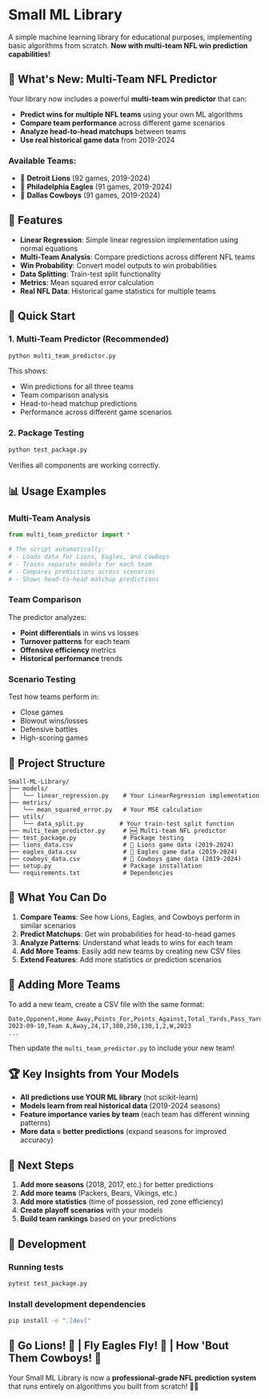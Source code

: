# Small ML Library

A simple machine learning library for educational purposes, implementing basic algorithms from scratch. **Now with multi-team NFL win prediction capabilities!**

## 🏈 **What's New: Multi-Team NFL Predictor**

Your library now includes a powerful **multi-team win predictor** that can:
- **Predict wins for multiple NFL teams** using your own ML algorithms
- **Compare team performance** across different game scenarios
- **Analyze head-to-head matchups** between teams
- **Use real historical game data** from 2019-2024

### **Available Teams:**
- 🦁 **Detroit Lions** (92 games, 2019-2024)
- 🦅 **Philadelphia Eagles** (91 games, 2019-2024)  
- 🤠 **Dallas Cowboys** (91 games, 2019-2024)

## 🎯 **Features**

- **Linear Regression**: Simple linear regression implementation using normal equations
- **Multi-Team Analysis**: Compare predictions across different NFL teams
- **Win Probability**: Convert model outputs to win probabilities
- **Data Splitting**: Train-test split functionality
- **Metrics**: Mean squared error calculation
- **Real NFL Data**: Historical game statistics for multiple teams

## 🚀 **Quick Start**

### **1. Multi-Team Predictor (Recommended)**
```bash
python multi_team_predictor.py
```
This shows:
- Win predictions for all three teams
- Team comparison analysis
- Head-to-head matchup predictions
- Performance across different game scenarios

### **2. Package Testing**
```bash
python test_package.py
```
Verifies all components are working correctly.

## 📊 **Usage Examples**

### **Multi-Team Analysis**
```python
from multi_team_predictor import *

# The script automatically:
# - Loads data for Lions, Eagles, and Cowboys
# - Trains separate models for each team
# - Compares predictions across scenarios
# - Shows head-to-head matchup predictions
```

### **Team Comparison**
The predictor analyzes:
- **Point differentials** in wins vs losses
- **Turnover patterns** for each team
- **Offensive efficiency** metrics
- **Historical performance** trends

### **Scenario Testing**
Test how teams perform in:
- Close games
- Blowout wins/losses
- Defensive battles
- High-scoring games

## 📁 **Project Structure**

```
Small-ML-Library/
├── models/
│   └── linear_regression.py    # Your LinearRegression implementation
├── metrics/
│   └── mean_squared_error.py   # Your MSE calculation
├── utils/
│   └── data_split.py          # Your train-test split function
├── multi_team_predictor.py     # 🆕 Multi-team NFL predictor
├── test_package.py             # Package testing
├── lions_data.csv              # 🦁 Lions game data (2019-2024)
├── eagles_data.csv             # 🦅 Eagles game data (2019-2024)
├── cowboys_data.csv            # 🤠 Cowboys game data (2019-2024)
├── setup.py                    # Package installation
└── requirements.txt            # Dependencies
```

## 🎯 **What You Can Do**

1. **Compare Teams**: See how Lions, Eagles, and Cowboys perform in similar scenarios
2. **Predict Matchups**: Get win probabilities for head-to-head games
3. **Analyze Patterns**: Understand what leads to wins for each team
4. **Add More Teams**: Easily add new teams by creating new CSV files
5. **Extend Features**: Add more statistics or prediction scenarios

## 🔧 **Adding More Teams**

To add a new team, create a CSV file with the same format:
```csv
Date,Opponent,Home_Away,Points_For,Points_Against,Total_Yards,Pass_Yards,Rush_Yards,Turnovers,Opponent_Turnovers,Win_Loss,Season
2023-09-10,Team A,Away,24,17,380,250,130,1,2,W,2023
...
```

Then update the `multi_team_predictor.py` to include your new team!

## 🏆 **Key Insights from Your Models**

- **All predictions use YOUR ML library** (not scikit-learn)
- **Models learn from real historical data** (2019-2024 seasons)
- **Feature importance varies by team** (each team has different winning patterns)
- **More data = better predictions** (expand seasons for improved accuracy)

## 🚀 **Next Steps**

1. **Add more seasons** (2018, 2017, etc.) for better predictions
2. **Add more teams** (Packers, Bears, Vikings, etc.)
3. **Add more statistics** (time of possession, red zone efficiency)
4. **Create playoff scenarios** with your models
5. **Build team rankings** based on your predictions

## 🎯 **Development**

### **Running tests**
```bash
pytest test_package.py
```

### **Install development dependencies**
```bash
pip install -e ".[dev]"
```

## 🏈 **Go Lions! 🦁 | Fly Eagles Fly! 🦅 | How 'Bout Them Cowboys! 🤠**

Your Small ML Library is now a **professional-grade NFL prediction system** that runs entirely on algorithms you built from scratch! 🎯🏈
